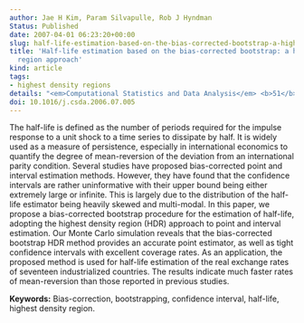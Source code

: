 ```yaml
---
author: Jae H Kim, Param Silvapulle, Rob J Hyndman
Status: Published
date: 2007-04-01 06:23:20+00:00
slug: half-life-estimation-based-on-the-bias-corrected-bootstrap-a-highest-density-region-approach
title: 'Half-life estimation based on the bias-corrected bootstrap: a highest density
  region approach'
kind: article
tags:
- highest density regions
details: "<em>Computational Statistics and Data Analysis</em> <b>51</b>(7), 3418-3432"
doi: 10.1016/j.csda.2006.07.005
---
```



The half-life is defined as the number of periods required for the impulse response to a unit shock to a time series to dissipate by half. It is widely used as a measure of persistence, especially in international economics to quantify the degree of mean-reversion of the deviation from an international parity condition. Several studies have proposed bias-corrected point and interval estimation methods. However, they have found that the confidence intervals are rather uninformative with their upper bound being either extremely large or infinite. This is largely due to the distribution of the half-life estimator being heavily skewed and multi-modal. In this paper, we propose a bias-corrected bootstrap procedure for the estimation of half-life, adopting the highest density region (HDR) approach to point and interval estimation. Our Monte Carlo simulation reveals that the bias-corrected bootstrap HDR method provides an accurate point estimator, as well as tight confidence intervals with excellent coverage rates. As an application, the proposed method is used for half-life estimation of the real exchange rates of seventeen industrialized countries. The results indicate much faster rates of mean-reversion than those reported in previous studies.

**Keywords:** Bias-correction, bootstrapping, confidence interval, half-life, highest density region.
